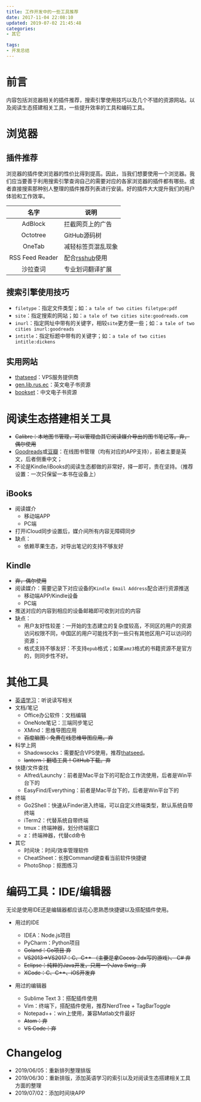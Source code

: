```yaml
---
title: 工作开发中的一些工具推荐
date: 2017-11-04 22:08:10
updated: 2019-07-02 21:45:48
categories:
- 其它

tags:
- 开发总结
---
```

# 前言
内容包括浏览器相关的插件推荐，搜索引擎使用技巧以及几个不错的资源网站。以及阅读生态搭建相关工具，一些提升效率的工具和编码工具。

<!-- more -->
# 浏览器
## 插件推荐
浏览器的插件使浏览器的性价比得到提高。因此，当我们想要使用一个浏览器。我们应当要善于利用搜索引擎查询自己的需要对应的各家浏览器的插件都有哪些。或者直接搜索那种别人整理的插件推荐列表进行安装。好的插件大大提升我们的用户体验和工作效率。

| 名字 | 说明 |
| :--------: | -------- |
| AdBlock | 拦截网页上的广告 |
|Octotree|GitHub源码树|
|OneTab|减轻标签页混乱现象|
|RSS Feed Reader|配合[rsshub](https://docs.rsshub.app/)使用|
|沙拉查词|专业划词翻译扩展|

## 搜索引擎使用技巧
- `filetype`：指定文件类型；如：`a tale of two cities filetype:pdf`
- `site`：指定搜索的网站；如：`a tale of two cities site:goodreads.com`
- `inurl`：指定网址中带有的关键字，相较`site`更方便一些；如：`a tale of two cities inurl:goodreads`
- `intitle`：指定标题中带有的关键字；如：`a tale of two cities intitle:dickens`

## 实用网站
- [thatseed](https://www.thatseed.org/)：VPS服务提供商
- [gen.lib.rus.ec](http://gen.lib.rus.ec/)：英文电子书资源
- [bookset](https://bookset.me/)：中文电子书资源

# 阅读生态搭建相关工具
- ~~Calibre：本地图书管理，可以管理由其它阅读媒介导出的图书笔记等。弃，偶尔使用~~
- [Goodreads](https://www.goodreads.com/)或[豆瓣](https://www.douban.com/)：在线图书管理（均有对应的APP支持），前者主要是英文，后者侧重中文；
- 不论是Kindle/iBooks的阅读生态都做的非常好，择一即可，贵在坚持。（推荐设置：一次只保留一本书在设备上）

## iBooks
- 阅读媒介
    - 移动端APP
    - PC端
- 打开iCloud同步设置后，媒介间所有内容无障碍同步
- 缺点：
    - 依赖苹果生态，对导出笔记的支持不够友好

## Kindle
- ~~弃，偶尔使用~~
- 阅读媒介：需要记录下对应设备的`Kindle Email Address`配合进行资源推送
    - 移动端APP/Kindle设备
    - PC端
- 推送对应的内容到相应的设备邮箱即可收到对应的内容
- 缺点：
    - 用户友好性较差：一开始的生态建立的复杂度较高，不同区的用户的资源访问权限不同，中国区的用户可能找不到一些只有其他区用户可以访问的资源；
    - 格式支持不够友好：不支持`epub`格式；如果`amz3`格式的书籍资源不是官方的，则同步性不好。

# 其他工具
- [英语学习](https://cvblogs.cn/2019/04/14/daily/summary_english_recommendation/)：听说读写相关
- 文档/笔记
    - Office办公软件：文档编辑
    - OneNote笔记：三端同步笔记
    - XMind：思维导图应用
    - ~~百度脑图：免费在线思维导图应用。弃~~
- 科学上网
    - Shadowsocks：需要配合VPS使用，推荐[thatseed](https://www.thatseed.org/)。
    - ~~lantern：翻墙工具！GitHub下载。弃~~
- 快捷/文件查找
    - Alfred/Launchy：前者是Mac平台下的可配合工作流使用，后者是Win平台下的
    - EasyFind/Everything：前者是Mac平台下的，后者是Win平台下的
- 终端
    - Go2Shell：快速从Finder进入终端，可以自定义终端类型，默认系统自带终端
    - iTerm2：代替系统自带终端
    - tmux：终端神器，划分终端窗口
    - z：终端神器，代替cd命令
- 其它
    - 时间块：时间/效率管理软件
    - CheatSheet：长按Command键查看当前软件快捷键
    - PhotoShop：抠图练习

# 编码工具：IDE/编辑器
无论是使用IDE还是编辑器都应该花心思熟悉快捷键以及搭配插件使用。
- 用过的IDE
    - IDEA：Node.js项目
    - PyCharm：Python项目
    - ~~Goland：Go项目 弃~~
    - ~~VS2013->VS2017：C、C++ （主要是拿Cocos-2dx写的游戏）、 C# 弃~~
    - ~~Eclipse：纯粹的Java开发，只用一个Java Swig...弃~~
    - ~~XCode：C、C++、iOS开发弃~~

- 用过的编辑器
    - Sublime Text 3：搭配插件使用
    - Vim：终端下，搭配插件使用，推荐NerdTree + TagBarToggle
    - Notepad++：win上使用，兼容Matlab文件最好
    - ~~Atom：弃~~
    - ~~VS Code：弃~~

# Changelog
- 2019/06/05：重新排列整理排版
- 2019/06/30：重新排版，添加英语学习的索引以及对阅读生态搭建相关工具方面的整理
- 2019/07/02：添加时间块APP